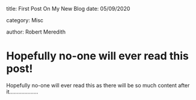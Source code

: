 title: First Post On My New Blog
date: 05/09/2020

category: Misc

author: Robert Meredith

# Hopefully no-one will ever read this post!

Hopefully no-one will ever read this as there will be so much content after it...................
